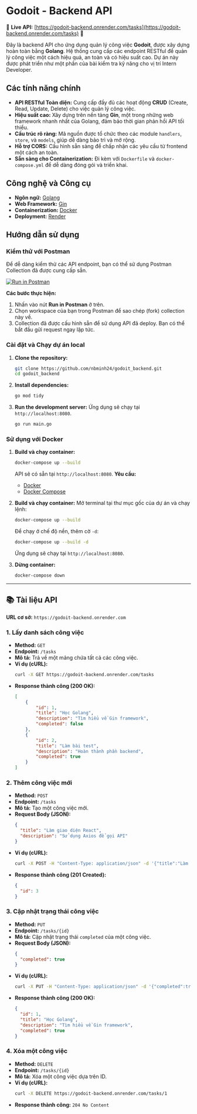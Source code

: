 # Godoit - Backend API

🚀 **Live API:** [https://godoit-backend.onrender.com/tasks](https://godoit-backend.onrender.com/tasks) 🚀

Đây là backend API cho ứng dụng quản lý công việc **Godoit**, được xây dựng hoàn toàn bằng **Golang**. Hệ thống cung cấp các endpoint RESTful để quản lý công việc một cách hiệu quả, an toàn và có hiệu suất cao. Dự án này được phát triển như một phần của bài kiểm tra kỹ năng cho vị trí Intern Developer.

## Các tính năng chính

- **API RESTful Toàn diện:** Cung cấp đầy đủ các hoạt động **CRUD** (Create, Read, Update, Delete) cho việc quản lý công việc.
- **Hiệu suất cao:** Xây dựng trên nền tảng **Gin**, một trong những web framework nhanh nhất của Golang, đảm bảo thời gian phản hồi API tối thiểu.
- **Cấu trúc rõ ràng:** Mã nguồn được tổ chức theo các module `handlers`, `store`, và `models`, giúp dễ dàng bảo trì và mở rộng.
- **Hỗ trợ CORS:** Cấu hình sẵn sàng để chấp nhận các yêu cầu từ frontend một cách an toàn.
- **Sẵn sàng cho Containerization:** Đi kèm với `Dockerfile` và `docker-compose.yml` để dễ dàng đóng gói và triển khai.

## Công nghệ và Công cụ

- **Ngôn ngữ:** [Golang](https://go.dev/)
- **Web Framework:** [Gin](https://gin-gonic.com/)
- **Containerization:** [Docker](https://www.docker.com/)
- **Deployment:** [Render](https://render.com/)

## Hướng dẫn sử dụng

### Kiểm thử với Postman

Để dễ dàng kiểm thử các API endpoint, bạn có thể sử dụng Postman Collection đã được cung cấp sẵn.

[![Run in Postman](https://run.pstmn.io/button.svg)](https://app.getpostman.com/run-collection/a8a5f3c5-7c1f-4d2e-9d3d-7e7e5e7e5e7e?action=collection%2Ffork&source=rip_markdown&collection-url=https%3A%2F%2Fraw.githubusercontent.com%2Fnbminh24%2Fgodoit_backend%2Fmain%2Fgodoit_backend.postman_collection.json)

**Các bước thực hiện:**

1.  Nhấn vào nút **Run in Postman** ở trên.
2.  Chọn workspace của bạn trong Postman để sao chép (fork) collection này về.
3.  Collection đã được cấu hình sẵn để sử dụng API đã deploy. Bạn có thể bắt đầu gửi request ngay lập tức.

### Cài đặt và Chạy dự án local

1.  **Clone the repository:**
    ```sh
    git clone https://github.com/nbminh24/godoit_backend.git
    cd godoit_backend
    ```

2.  **Install dependencies:**
    ```sh
    go mod tidy
    ```

3.  **Run the development server:**
    Ứng dụng sẽ chạy tại `http://localhost:8080`.
    ```sh
    go run main.go
    ```

### Sử dụng với Docker

1.  **Build và chạy container:**
    ```sh
    docker-compose up --build
    ```
    API sẽ có sẵn tại `http://localhost:8080`.  **Yêu cầu:**
    -   [Docker](https://docs.docker.com/get-docker/)
    -   [Docker Compose](https://docs.docker.com/compose/install/)

2.  **Build và chạy container:**
    Mở terminal tại thư mục gốc của dự án và chạy lệnh:
    ```sh
    docker-compose up --build
    ```
    Để chạy ở chế độ nền, thêm cờ `-d`:
    ```bash
    docker-compose up --build -d
    ```
    Ứng dụng sẽ chạy tại `http://localhost:8080`.

3.  **Dừng container:**
    ```bash
    docker-compose down
    ```

---

## 📚 Tài liệu API

**URL cơ sở:** `https://godoit-backend.onrender.com`

### 1. Lấy danh sách công việc

-   **Method:** `GET`
-   **Endpoint:** `/tasks`
-   **Mô tả:** Trả về một mảng chứa tất cả các công việc.
-   **Ví dụ (cURL):**
    ```bash
    curl -X GET https://godoit-backend.onrender.com/tasks
    ```
-   **Response thành công (200 OK):**
    ```json
    [
        {
            "id": 1,
            "title": "Học Golang",
            "description": "Tìm hiểu về Gin framework",
            "completed": false
        },
        {
            "id": 2,
            "title": "Làm bài test",
            "description": "Hoàn thành phần backend",
            "completed": true
        }
    ]
    ```

### 2. Thêm công việc mới

-   **Method:** `POST`
-   **Endpoint:** `/tasks`
-   **Mô tả:** Tạo một công việc mới.
-   **Request Body (JSON):**
    ```json
    {
      "title": "Làm giao diện React",
      "description": "Sử dụng Axios để gọi API"
    }
    ```
-   **Ví dụ (cURL):**
    ```bash
    curl -X POST -H "Content-Type: application/json" -d '{"title":"Làm giao diện React","description":"Sử dụng Axios để gọi API"}' https://godoit-backend.onrender.com/tasks
    ```
-   **Response thành công (201 Created):**
    ```json
    {
      "id": 3
    }
    ```

### 3. Cập nhật trạng thái công việc

-   **Method:** `PUT`
-   **Endpoint:** `/tasks/{id}`
-   **Mô tả:** Cập nhật trạng thái `completed` của một công việc.
-   **Request Body (JSON):**
    ```json
    {
      "completed": true
    }
    ```
-   **Ví dụ (cURL):**
    ```bash
    curl -X PUT -H "Content-Type: application/json" -d '{"completed":true}' https://godoit-backend.onrender.com/tasks/1
    ```
-   **Response thành công (200 OK):**
    ```json
    {
      "id": 1,
      "title": "Học Golang",
      "description": "Tìm hiểu về Gin framework",
      "completed": true
    }
    ```

### 4. Xóa một công việc

-   **Method:** `DELETE`
-   **Endpoint:** `/tasks/{id}`
-   **Mô tả:** Xóa một công việc dựa trên ID.
-   **Ví dụ (cURL):**
    ```bash
    curl -X DELETE https://godoit-backend.onrender.com/tasks/1
    ```
-   **Response thành công:** `204 No Content`

